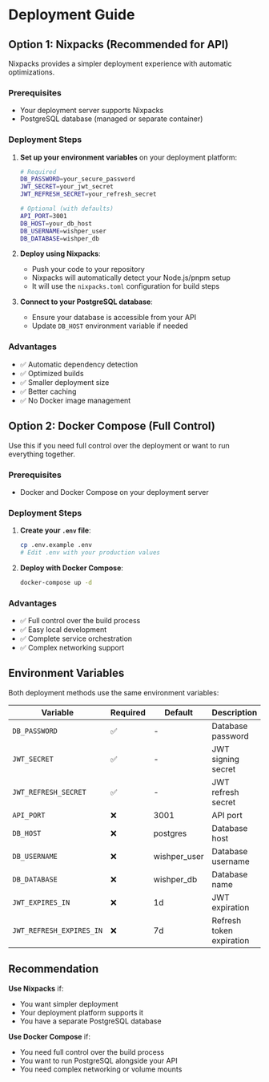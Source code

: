 # Deployment Guide

## Option 1: Nixpacks (Recommended for API)

Nixpacks provides a simpler deployment experience with automatic optimizations.

### Prerequisites

- Your deployment server supports Nixpacks
- PostgreSQL database (managed or separate container)

### Deployment Steps

1. **Set up your environment variables** on your deployment platform:

   ```bash
   # Required
   DB_PASSWORD=your_secure_password
   JWT_SECRET=your_jwt_secret
   JWT_REFRESH_SECRET=your_refresh_secret

   # Optional (with defaults)
   API_PORT=3001
   DB_HOST=your_db_host
   DB_USERNAME=wishper_user
   DB_DATABASE=wishper_db
   ```

2. **Deploy using Nixpacks**:
   - Push your code to your repository
   - Nixpacks will automatically detect your Node.js/pnpm setup
   - It will use the `nixpacks.toml` configuration for build steps

3. **Connect to your PostgreSQL database**:
   - Ensure your database is accessible from your API
   - Update `DB_HOST` environment variable if needed

### Advantages

- ✅ Automatic dependency detection
- ✅ Optimized builds
- ✅ Smaller deployment size
- ✅ Better caching
- ✅ No Docker image management

## Option 2: Docker Compose (Full Control)

Use this if you need full control over the deployment or want to run everything together.

### Prerequisites

- Docker and Docker Compose on your deployment server

### Deployment Steps

1. **Create your `.env` file**:

   ```bash
   cp .env.example .env
   # Edit .env with your production values
   ```

2. **Deploy with Docker Compose**:
   ```bash
   docker-compose up -d
   ```

### Advantages

- ✅ Full control over the build process
- ✅ Easy local development
- ✅ Complete service orchestration
- ✅ Complex networking support

## Environment Variables

Both deployment methods use the same environment variables:

| Variable                 | Required | Default      | Description              |
| ------------------------ | -------- | ------------ | ------------------------ |
| `DB_PASSWORD`            | ✅       | -            | Database password        |
| `JWT_SECRET`             | ✅       | -            | JWT signing secret       |
| `JWT_REFRESH_SECRET`     | ✅       | -            | JWT refresh secret       |
| `API_PORT`               | ❌       | 3001         | API port                 |
| `DB_HOST`                | ❌       | postgres     | Database host            |
| `DB_USERNAME`            | ❌       | wishper_user | Database username        |
| `DB_DATABASE`            | ❌       | wishper_db   | Database name            |
| `JWT_EXPIRES_IN`         | ❌       | 1d           | JWT expiration           |
| `JWT_REFRESH_EXPIRES_IN` | ❌       | 7d           | Refresh token expiration |

## Recommendation

**Use Nixpacks** if:

- You want simpler deployment
- Your deployment platform supports it
- You have a separate PostgreSQL database

**Use Docker Compose** if:

- You need full control over the build process
- You want to run PostgreSQL alongside your API
- You need complex networking or volume mounts
